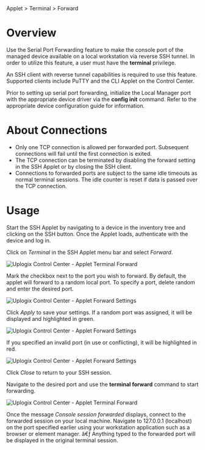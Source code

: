 <!-- 5.4 -->

<div class='ucc' />Applet > Terminal > Forward</div>

# Overview

Use the Serial Port Forwarding feature to make the console port of the managed device available on a local workstation via reverse SSH tunnel. In order to utilize this feature, a user must have the **terminal** privilege.

An SSH client with reverse tunnel capabilities is required to use this feature. Supported clients include PuTTY and the CLI Applet on the Control Center.

Prior to setting up serial port forwarding, initialize the Local Manager port with the appropriate device driver via the **config init** command. Refer to the appropriate device configuration guide for information. 

# About Connections

* Only one TCP connection is allowed per forwarded port. Subsequent connections will fail until the first connection is exited.
* The TCP connection can be terminated by disabling the forward setting in the SSH Applet or by closing the SSH client.
* Connections to forwarded ports are subject to the same idle timeouts as normal terminal sessions. The idle counter is reset if data is passed over the TCP connection.

# Usage

Start the SSH Applet by navigating to a device in the inventory tree and clicking on the SSH button. Once the Applet loads, authenticate with the device and log in.

Click on *Terminal* in the SSH Applet menu bar and select *Forward*.

![Uplogix Control Center - Applet Terminal Forward](http://uplogix.com/support/docs/img/5.4/uplogix-control-center-applet-terminal-forward.png)

Mark the checkbox next to the port you wish to forward. By default, the applet will forward to a random local port. To specify a port, delete random and enter the desired port.

![Uplogix Control Center - Applet Forward Settings](http://uplogix.com/support/docs/img/5.4/uplogix-control-center-applet-forward-settings.png)
 
Click *Apply* to save your settings. If a random port was assigned, it will be displayed and highlighted in green.

![Uplogix Control Center - Applet Forward Settings](http://uplogix.com/support/docs/img/5.4/uplogix-control-center-applet-forward-settings-applied.png)
 
If you specified an invalid port (in use or conflicting), it will be highlighted in red.

![Uplogix Control Center - Applet Forward Settings](http://uplogix.com/support/docs/img/5.4/uplogix-control-center-applet-forward-settings-invalid.png)

Click *Close* to return to your SSH session.

Navigate to the desired port and use the **terminal forward** command to start forwarding.

![Uplogix Control Center - Applet Terminal Forward](http://uplogix.com/support/docs/img/5.4/uplogix-control-center-applet-terminal-forward-cli.png)
 
Once the message *Console session forwarded* displays, connect to the forwarded session on your local machine. Navigate to 127.0.0.1 (localhost) on the port specified earlier using your workstation application such as a browser or element manager.
â€ƒ
Anything typed to the forwarded port will be displayed in the original terminal session.